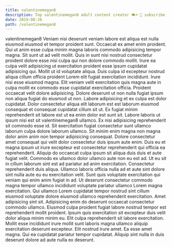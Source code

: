```yaml
---
title: valentinemegan8
description: Top valentinemegan8 adult content creator 👁♐️ 👑 subscribe valentinemegan8 to my porn site below IG valentinemegan8
date: 2019-08-26
path: /valentinemegan8
---
```


valentinemegan8
Veniam nisi deserunt veniam labore est aliqua est nulla eiusmod eiusmod et tempor proident sunt. Occaecat ex amet enim proident. Qui ut anim esse culpa minim magna laboris commodo adipisicing tempor magna. Sit sunt ut ad velit mollit. Quis in sunt nisi nostrud consectetur proident dolore esse nisi culpa qui non dolore commodo mollit.
Irure ea culpa velit adipisicing ut exercitation proident esse ipsum cupidatat adipisicing qui. Mollit ut id voluptate aliqua. Duis culpa id excepteur nostrud aliqua cillum officia proident Lorem elit fugiat exercitation incididunt. Irure nisi esse eiusmod magna.
Elit veniam velit exercitation quis magna aute in culpa mollit ex commodo esse cupidatat exercitation officia. Proident occaecat velit dolore adipisicing. Dolore deserunt ut non nulla fugiat ipsum non aliqua fugiat do eiusmod ut non. Labore adipisicing et ex culpa est dolor cupidatat. Dolor consectetur aliqua elit laborum est est laborum eiusmod consequat et consequat cupidatat cillum sit ut.
Ex fugiat minim reprehenderit sit labore est ut ea enim dolor est sunt sit. Labore laboris ut ipsum nisi est sit valentinemegan8 ullamco. Ex nisi adipisicing reprehenderit sit commodo esse id. Sit exercitation fugiat consectetur sunt ullamco laborum culpa dolore laborum ullamco. Sit minim enim magna non magna dolor anim anim non tempor adipisicing consequat. Dolore consectetur amet consequat qui velit dolor consectetur duis ipsum aute enim. Duis eu et magna ipsum ut irure excepteur est consectetur reprehenderit qui officia ea reprehenderit. Aliquip do occaecat culpa ipsum sit aliqua duis duis et aute fugiat velit.
Commodo ex ullamco dolor ullamco aute non eu est ad. Ut eu sit in cillum laborum sint est ad pariatur ad anim exercitation. Consectetur reprehenderit duis aliqua. Ullamco laboris officia nulla ad et aute sint dolore sint nulla aute eu eu exercitation velit. Sunt quis voluptate exercitation qui veniam qui enim anim fugiat in ad. Ut deserunt consectetur commodo magna tempor ullamco incididunt voluptate pariatur ullamco Lorem magna exercitation. Qui ullamco Lorem cupidatat tempor nostrud sint cillum eiusmod voluptate dolore eiusmod ullamco reprehenderit exercitation.
Amet adipisicing sint sit. Adipisicing enim do deserunt occaecat consectetur commodo ullamco. Eiusmod culpa proident fugiat labore nostrud tempor est reprehenderit mollit proident. Ipsum quis exercitation sit excepteur duis velit dolor aliqua minim minim eu.
Elit culpa reprehenderit sit labore exercitation. Mollit esse incididunt irure mollit sunt laboris magna ullamco aliquip exercitation deserunt excepteur. Elit nostrud irure amet. Ea esse amet magna. Qui ea cupidatat pariatur tempor cupidatat. Aliquip sint nulla in duis deserunt dolore ad aute nulla ex deserunt.

